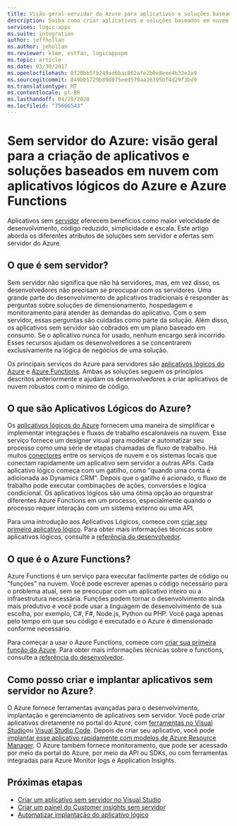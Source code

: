```yaml
---
title: Visão geral-servidor do Azure para aplicativos e soluções baseados em nuvem
description: Saiba como criar aplicativos e soluções baseados em nuvem sem se preocupar com a infraestrutura usando os aplicativos lógicos do Azure e Azure Functions
services: logic-apps
ms.suite: integration
author: jeffhollan
ms.author: jehollan
ms.reviewer: klam, estfan, logicappspm
ms.topic: article
ms.date: 03/30/2017
ms.openlocfilehash: 0f20bb5fb249ad6bac862afe2b0e8eee4b32e2a9
ms.sourcegitcommit: 849bb1729b89d075eed579aa36395bf4d29f3bd9
ms.translationtype: MT
ms.contentlocale: pt-BR
ms.lasthandoff: 04/28/2020
ms.locfileid: "75666543"
---
```

# <a name="azure-serverless-overview-for-building-cloud-based-apps-and-solutions-with-azure-logic-apps-and-azure-functions"></a>Sem servidor do Azure: visão geral para a criação de aplicativos e soluções baseados em nuvem com aplicativos lógicos do Azure e Azure Functions

Aplicativos sem [servidor](https://azure.microsoft.com/solutions/serverless/) oferecem benefícios como maior velocidade de desenvolvimento, código reduzido, simplicidade e escala. Este artigo aborda os diferentes atributos de soluções sem servidor e ofertas sem servidor do Azure.

## <a name="what-is-serverless"></a>O que é sem servidor?

Sem servidor não significa que não há servidores, mas, em vez disso, os desenvolvedores não precisam se preocupar com os servidores. Uma grande parte do desenvolvimento de aplicativos tradicionais é responder às perguntas sobre soluções de dimensionamento, hospedagem e monitoramento para atender às demandas do aplicativo. Com o sem servidor, essas perguntas são cuidadas como parte da solução. Além disso, os aplicativos sem servidor são cobrados em um plano baseado em consumo. Se o aplicativo nunca for usado, nenhum encargo será incorrido. Esses recursos ajudam os desenvolvedores a se concentrarem exclusivamente na lógica de negócios de uma solução.

Os principais serviços do Azure para servidores são [aplicativos lógicos do Azure](https://azure.microsoft.com/services/logic-apps/) e [Azure Functions](https://azure.microsoft.com/services/functions/). Ambas as soluções seguem os princípios descritos anteriormente e ajudam os desenvolvedores a criar aplicativos de nuvem robustos com o mínimo de código.

## <a name="what-is-azure-logic-apps"></a>O que são Aplicativos Lógicos do Azure?

Os [aplicativos lógicos do Azure](logic-apps-overview.md) fornecem uma maneira de simplificar e implementar integrações e fluxos de trabalho escalonáveis na nuvem. Esse serviço fornece um designer visual para modelar e automatizar seu processo como uma série de etapas chamadas de fluxo de trabalho. Há muitos [conectores](../connectors/apis-list.md) entre os serviços de nuvem e os sistemas locais que conectam rapidamente um aplicativo sem servidor a outras APIs. Cada aplicativo lógico começa com um gatilho, como "quando uma conta é adicionada ao Dynamics CRM". Depois que o gatilho é acionado, o fluxo de trabalho pode executar combinações de ações, conversões e lógica condicional. Os aplicativos lógicos são uma ótima opção ao orquestrar diferentes Azure Functions em um processo, especialmente quando o processo requer interação com um sistema externo ou uma API.

Para uma introdução aos Aplicativos Lógicos, comece com [criar seu primeiro aplicativo lógico](quickstart-create-first-logic-app-workflow.md). Para obter mais informações técnicas sobre aplicativos lógicos, consulte a [referência do desenvolvedor](logic-apps-workflow-definition-language.md).

## <a name="what-is-azure-functions"></a>O que é o Azure Functions?

Azure Functions é um serviço para executar facilmente partes de código ou "funções" na nuvem. Você pode escrever apenas o código necessário para o problema atual, sem se preocupar com um aplicativo inteiro ou a infraestrutura necessária. Funções podem tornar o desenvolvimento ainda mais produtivo e você pode usar a linguagem de desenvolvimento de sua escolha, por exemplo, C#, F#, Node.js, Python ou PHP. Você paga apenas pelo tempo em que seu código é executado e o Azure é dimensionado conforme necessário.

Para começar a usar o Azure Functions, comece com [criar sua primeira função do Azure](../azure-functions/functions-create-first-azure-function.md). Para obter mais informações técnicas sobre o functions, consulte a [referência do desenvolvedor](../azure-functions/functions-reference.md).

## <a name="how-can-i-build-and-deploy-serverless-apps-in-azure"></a>Como posso criar e implantar aplicativos sem servidor no Azure?

O Azure fornece ferramentas avançadas para o desenvolvimento, implantação e gerenciamento de aplicativos sem servidor. Você pode criar aplicativos diretamente no portal do Azure, com [ferramentas no Visual Studio](logic-apps-serverless-get-started-vs.md)ou [Visual Studio Code](quickstart-create-logic-apps-visual-studio-code.md). Depois de criar seu aplicativo, você pode [implantar esse aplicativo rapidamente com modelos de Azure Resource Manager](logic-apps-deploy-azure-resource-manager-templates.md). O Azure também fornece monitoramento, que pode ser acessado por meio da portal do Azure, por meio da API ou SDKs, ou com ferramentas integradas para Azure Monitor logs e Application Insights.

## <a name="next-steps"></a>Próximas etapas

* [Criar um aplicativo sem servidor no Visual Studio](logic-apps-serverless-get-started-vs.md)
* [Criar um painel do Customer insights sem servidor](logic-apps-scenario-social-serverless.md)
* [Automatizar implantação do aplicativo lógico](logic-apps-azure-resource-manager-templates-overview.md)
